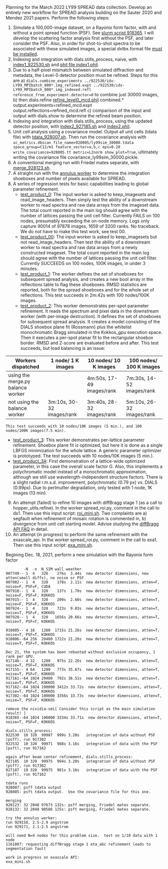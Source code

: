 Planning for the March 2022 LY99 SPREAD data collection.  Develop an entirely new workflow for SPREAD analysis building on the Sauter 2020 and Mendez 2021 papers.  Perform the following steps:
1. Simulate a 100,000-image dataset, on a Rayonix form factor, with and without a point spread function (PSF).  See [slurm script 918365](./sim_918365.sh).  I will develop the scattering factor analysis first without the PSF, and later consider the PSF.  Also, in order for shot-to-shot spectra to be associated with these simulated images, a special dxtbx.format file [must be installed](../../format). 
2. Indexing and integration with dials.stills_process, naive, with [index1_922530.sh](./index1_922530.sh) and [phil file index1.phil](./index1.phil).
3. Due to a half-pixel mismatch between simulated diffraction and metadata, the Level-0 detector position must be refined.  Steps for this are 
  a) ```dials.combine_experiments ../922530/idx-LY99_MPIbatch_000*.img_refined.expt ../922530/idx-LY99_MPIbatch_000*.img_indexed.refl reference_from_experiment.detector=0``` to combine just 30000 images, 
  b) then dials.refine [refine_level0_mcd.phil](./refine_level0_mcd.phil) combined.* output.experiments=refined_mcd.expt output.reflections=refined_mcd.refl
  c) comparison of the input and output with dials.show to determine the refined beam position.
4. Indexing and integration with dials.stills_process, using the updated detector position, with [index2_927185.sh](./index2_927185.sh) and [index2.phil](./index2.phil).
5. Unit cell analysis using a covariance model.  Output all unit cells (tdata file) with [tdata_928007.sh](./tdata_928007.sh).  Then run the covariance analysis with ```uc_metrics.dbscan file_name=928005/ly99sim_30000.tdata space_group=C12/m1 feature_vector=a,b,c eps=0.20 write_covariance=928005.tt metric=L2norm show_plot=True```, ultimately writing the covariance file covariance_ly99sim_30000.pickle.
6. A conventional merging run with Friedel mates separate, with [merge_928123.sh](./merge_928123.sh). 
7. A straight run with the [annulus worker](./annulus_929171.sh) to determine the integration shoeboxes and number of pixels available for SPREAD.
8. A series of regression tests for basic capabilities leading to global parameter refinement.
   - [test_product_0](./test_product_0_1285245.sh): The input worker is asked to keep_imagesets and read_image_headers.  Then simply test the ability of a downstream worker
    to read spectra and raw data arrays from the imageset data. The total count
    reported in the main log should agree with the number of lattices passing the unit cell filter.
    Currently FAILS on 100 nodes, presumably exceeding the on-node memory.  Logs only capture 90014 of 97878 images, 1659 of 3200 ranks.  No traceback.  We do not have to make this test work, see test 00.
   - [test_product_00](./test_product_00_1385292.sh): The input worker is asked to keep_imagesets but not read_image_headers.  Then test the ability of a downstream worker
    to read spectra and raw data arrays from a newly constructed imageset. The total count
    reported in the main log should agree with the number of lattices passing the unit cell filter.
    Currently SUCCEEDS on 100 nodes, 100K images, in under 3 minutes.
   - [test_product_1](./test_product_1_1385692.sh): The worker defines the set of shoeboxes for subsequent spread analysis, and creates a new bool array
    in the reflections table to flag these shoeboxes.  RMSD statistics are reported, both for the spread shoeboxes and for the whole set of reflections.
    This test succeeds in 2m:42s with 100 nodes/100K images.
   - [test_product_2](./test_product_2_1404150.sh): This worker demonstrates per-spot parameter refinement.
    It reads the spectrum and pixel data in the downstream worker (with per-image destruction).  It defines
    the set of shoeboxes for subsequent spread analysis.  It creates a model consisting of the DIALS
    shoebox plane fit (Rossmann) plus the whitelist monochromatic Bragg simulated in the Kokkos_gpu execution
    space.  Then it executes a per-spot planar fit to the rectangular shoebox border.  RMSD and Z-score are
    evaluated before and after.
    This test succeeds, but load balancing is an issue:

|    Workers dispatched             | 1 node/ 1 K images    |10 nodes/ 10 K images     | 100 nodes/ 100 K images  |
|-----------------------------------|-----------------------|--------------------------|--------------------------|
|using the merge.py balance worker  | | 4m:50s, 17-49 images/rank | 7m:30s, 14-52 images/rank|
|not using the balance worker       | 3m:10s, 30-32 images/rank | 3m:40s, 28-32 images/rank | 5m:10s, 26-32 images/rank|
    This test succeeds with 10 nodes/10K images (5 min.), and 100 nodes/100K images(7.5 min).
   - [test_product_3](./test_product_3.sh): This worker demonstrates per-lattice parameter refinement.
    Shoebox plane fit is optimized, but here it is done as a single LBFGS minimization for the whole
    lattice.  A generic parameter optimizer is prototyped.
    The test succeeds with 10 nodes/10K images (5 min.).
   - [test_product_3A](./test_product_3A.sh): First demonstration of a lattice-wide optimized
    parameter, in this case the overall scale factor G. Also, this implements a polychromatic model 
    instead of a monochromatic approximation, although we still use wavelength-independent structure factors.
    There is a slight radial r.m.s.d. improvement, polychromatic (0.79 px) vs. DIALS (0.99px).
    Due to perlmutter degradation, only tested with 1 node, 1K images (13 min).

9. An attempt (failed) to refine 10 images with diffBragg stage 1 (as a call to hopper_utils.refine).  In the worker spread_roi.py, comment in the call to ds1.  Then use this input script: [roi_mini.sh](./roi_mini.sh).  Two complaints are a) segfault when refinement of mosaic rotation is commented in, b) divergence from unit cell starting model.  Advise studying the [diffBragg API FAQ](https://github.com/cctbx/cctbx_project/tree/master/simtbx/diffBragg#apifaq) in detail. 
10. An attempt (in progress) to perform the same refinement with the exascale_api.  In the worker spread_roi.py, comment in the call to exa1.  Then use this input script: [exa_mini.sh](./exa_mini.sh).

Begining Dec. 18, 2021, perform a new simulation with the Rayonix form factor
```
        -N  -n  N_SIM wall weather
907749-- 1  4   320    276s  3.44s  new detector dimensions, new atten(small diffs), no noise or PSF
907902-- 1  4   320    170s  2.11s  new detector dimensions, atten=F, noise=F, PSF=F, CUDA
907910-- 1  4   320    137s  1.70s  new detector dimensions, atten=F, noise=F, PSF=F, KOKKOS
907915-- 1  4   320    209s  2.60s  new detector dimensions, atten=T, noise=F, PSF=F, KOKKOS
907924-- 1  4   320    723s  9.03s  new detector dimensions, atten=T, noise=T, PSF=F, KOKKOS
907920-- 1  4   320   1656s 20.66s  new detector dimensions, atten=T, noise=T, PSF=T, KOKKOS

910805-- 4 16   1280  1715s 21.26s  new detector dimensions, atten=T, noise=T, PSF=T, KOKKOS
910806--64 256  20480 1722s 21.26s  new detector dimensions, atten=T, noise=T, PSF=T, KOKKOS

Dec 21, the system has been rebooted without exclusive occupancy, 1 rank per GPU.
917146-- 4 32   1280   975s 22.26s  new detector dimensions, atten=T, noise=T, PSF=T, KOKKOS
917155-- 4 64   1280   773s 35.67s  new detector dimensions, atten=T, noise=T, PSF=T, KOKKOS
917161--64 1024 20480  792s 36.51s  new detector dimensions, atten=T, noise=T, PSF=T, KOKKOS
917162--64 1024 100000 3412s 33.72s  new detector dimensions, atten=T, noise=T, PSF=T, KOKKOS
917302--64 1024 100000 3356s 33.73s  new detector dimensions, atten=T, noise=T, PSF=F, KOKKOS

remove the nividia-smi[ Consider this script as the main simulation result! ]
918365--64 1024 100000 3334s 33.71s  new detector dimensions, atten=T, noise=T, PSF=F, KOKKOS

dials.stills_process:
922530  10 320  99987  999s 3.20s   integration of data without PSF (psff), run 917302
922532  10 320  99971  988s 3.16s   integration of data with the PSF (psft), run 917162

again after beam center refinement, dials.stills_process:
927185  10 320  99975  994s 3.20s   integration of data without PSF (psff), run 917302
927187  10 320  99975  981s 3.16s   integration of data with the PSF (psft), run 917162

tdata runs
928007: psff tdata output
928005: psft tdata output.  Use the covariance file for this one.

merging
928123: 32 2048 97673 132s: psff merging, Friedel mates separate.
928132: 32 2048 98586 125s: psft merging, Friedel mates separate.

try the annulus worker:
run 929158, 2.5-2.9 angstrom
run 929171, 2.1-2.5 angstrom

will need N=4 nodes for this problem size.  test on 1/10 data with 1 node
1161807: requesting diffBragg stage 1 eta_abc refinement leads to segmentation fault

work in progress on exascale API:
exa_mini.sh
```
